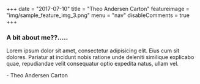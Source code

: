 +++
date = "2017-07-10"
title = "Theo Andersen Carton"
featureimage = "img/sample_feature_img_3.png"
menu = "nav"
disableComments = true
+++

### A bit about me??.....

Lorem ipsum dolor sit amet, consectetur adipisicing elit. Eius cum sit dolores. Pariatur at incidunt nobis ratione unde deleniti similique explicabo quae, repudiandae velit consequatur optio expedita natus, ullam vel.

\- Theo Andersen Carton
